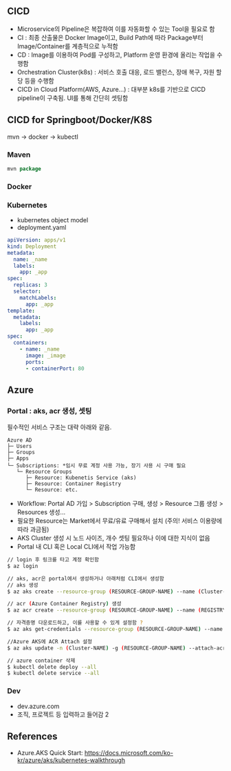 
## CICD
- Microservice의 Pipeline은 복잡하여 이를 자동화할 수 있는 Tool을 필요로 함
- CI : 최종 산출물은 Docker Image이고, Build Path에 따라 Package부터 Image/Container를 계층적으로 누적함  
- CD : Image를 이용하여 Pod를 구성하고, Platform 운영 환경에 올리는 작업을 수행함
- Orchestration Cluster(k8s) : 서비스 호출 대응, 로드 밸런스, 장애 복구, 자원 할당 등을 수행함
- CICD in Cloud Platform(AWS, Azure...) : 대부분 k8s를 기반으로 CICD pipeline이 구축됨. UI를 통해 간단히 셋팅함 

## CICD for Springboot/Docker/K8S
mvn -> docker -> kubectl

### Maven
```java
mvn package
```

### Docker

### Kubernetes
- kubernetes object model
- deployment.yaml
```yaml
apiVersion: apps/v1
kind: Deployment
metadata:
  name: _name
  labels:
    app: _app
spec:
  replicas: 3
  selector:
    matchLabels:
      app: _app
template:
  metadata:
    labels:
      app: _app
spec:
  containers: 
    - name: _name
      image: _image
      ports: 
      - containerPort: 80
```

## Azure
### Portal : aks, acr 생성, 셋팅
필수적인 서비스 구조는 대략 아래와 같음.  
```
Azure AD
├─ Users
├─ Groups
├─ Apps
└─ Subscriptions: *임시 무료 계정 사용 가능, 장기 사용 시 구매 필요
   └─ Resource Groups
      ├─ Resource: Kubenetis Service (aks)
      ├─ Resource: Container Registry
      └─ Resource: etc.
```
- Workflow: Portal AD 가입 > Subscription 구매, 생성 > Resource 그룹 생성 > Resources 생성...  
- 필요한 Resource는 Market에서 무료/유료 구매해서 설치 (주의! 서비스 이용량에 따라 과금됨)
- AKS Cluster 생성  시 노드 사이즈, 개수 셋팅 필요하나 이에 대한 지식이 없음
- Portal 내 CLI 혹은 Local CLI에서 작업 가능함

```bash
// login 후 링크를 타고 계정 확인함
$ az login

// aks, acr은 portal에서 생성하거나 아래처럼 CLI에서 생성함
// aks 생성
$ az aks create --resource-group (RESOURCE-GROUP-NAME) --name (Cluster-NAME) --node-count 2 --enable-addons monitoring --generate-ssh-keys

// acr (Azure Container Registry) 생성
$ az acr create --resource-group (RESOURCE-GROUP-NAME) --name (REGISTRY-NAME) --sku Basic

// 자격증명 다운로드하고, 이를 사용할 수 있게 설정함 ?
$ az aks get-credentials --resource-group (RESOURCE-GROUP-NAME) --name (Cluster-NAME)

//Azure AKS에 ACR Attach 설정
$ az aks update -n (Cluster-NAME) -g (RESOURCE-GROUP-NAME) --attach-acr (REGISTRY-NAME)

// azure container 삭제
$ kubectl delete deploy --all
$ kubectl delete service --all

```
### Dev
- dev.azure.com
- 조직, 프로젝트 등 입력하고 들어감
2


## References
- Azure.AKS Quick Start: https://docs.microsoft.com/ko-kr/azure/aks/kubernetes-walkthrough
